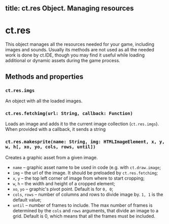 title: ct.res Object. Managing resources
---

# ct.res

This object manages all the resources needed for your game, including images and sounds. Usually its methods are not used as all the needed work is done by ct.IDE, though you may find it useful while loading additional or dynamic assets during the game process.

## Methods and properties

### `ct.res.imgs`

An object with all the loaded images.

### `ct.res.fetchimg(url: String, callback: Function)`

Loads an image and adds it to the current image collection (`ct.res.imgs`). When provided with a callback, it sends a string

### `ct.res.makesprite(name: String, img: HTMLImageElement, x, y, w, h[, xo, yo, cols, rows, until])`
Creates a graphic asset from a given image.

- `name` – graphic asset name to be used in code (e.g. with `ct.draw.image`;
- `img` – the url of the image. It should be preloaded by `ct.res.fetchimg`;
- `x`, `y` – the top left corner of image from where to start cropping;
- `w`, `h` – the width and height of a cropped element;
- `xo`, `yo` – graphic's pivot point. Default is for `0, 0`;
- `cols`, `rows` – number of columns and rows to divide image by. `1, 1` is the default value;
- `until` – number of frames to include. The max number of frames is determined by the `cols` and `rows` arguments, that divide an image to a grid. Default is 0, which means that all the frames must be included.